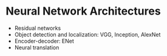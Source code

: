 # Neural Network Architectures

* Residual networks
* Object detection and localization: VGG, Inception, AlexNet
* Encoder-decoder: ENet
* Neural translation
